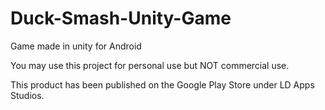 # Duck-Smash-Unity-Game
Game made in unity for Android

You may use this project for personal use but NOT commercial use.

This product has been published on the Google Play Store under LD Apps Studios.

